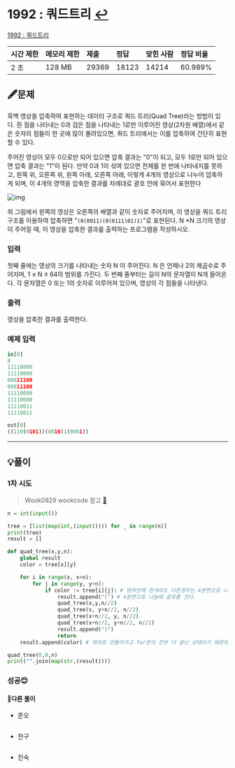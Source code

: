 # 1992 : 쿼드트리 [↩](../../acmicpc)

[1992 : 쿼드트리](https://www.acmicpc.net/problem/1992)

| 시간 제한 | 메모리 제한 | 제출  | 정답  | 맞힌 사람 | 정답 비율 |
| :-------- | :---------- | :---- | :---- | :-------- | :-------- |
| 2 초      | 128 MB      | 29369 | 18123 | 14214     | 60.989%   |

## 🖋️문제

흑백 영상을 압축하여 표현하는 데이터 구조로 쿼드 트리(Quad Tree)라는 방법이 있다. 흰 점을 나타내는 0과 검은 점을 나타내는 1로만 이루어진 영상(2차원 배열)에서 같은 숫자의 점들이 한 곳에 많이 몰려있으면, 쿼드 트리에서는 이를 압축하여 간단히 표현할 수 있다.

주어진 영상이 모두 0으로만 되어 있으면 압축 결과는 "0"이 되고, 모두 1로만 되어 있으면 압축 결과는 "1"이 된다. 만약 0과 1이 섞여 있으면 전체를 한 번에 나타내지를 못하고, 왼쪽 위, 오른쪽 위, 왼쪽 아래, 오른쪽 아래, 이렇게 4개의 영상으로 나누어 압축하게 되며, 이 4개의 영역을 압축한 결과를 차례대로 괄호 안에 묶어서 표현한다

![img](https://www.acmicpc.net/JudgeOnline/upload/201007/qq.png)

위 그림에서 왼쪽의 영상은 오른쪽의 배열과 같이 숫자로 주어지며, 이 영상을 쿼드 트리 구조를 이용하여 압축하면 "`(0(0011)(0(0111)01)1)`"로 표현된다. N ×N 크기의 영상이 주어질 때, 이 영상을 압축한 결과를 출력하는 프로그램을 작성하시오.

### 입력

첫째 줄에는 영상의 크기를 나타내는 숫자 N 이 주어진다. N 은 언제나 2의 제곱수로 주어지며, 1 ≤ N ≤ 64의 범위를 가진다. 두 번째 줄부터는 길이 N의 문자열이 N개 들어온다. 각 문자열은 0 또는 1의 숫자로 이루어져 있으며, 영상의 각 점들을 나타낸다.

### 출력

영상을 압축한 결과를 출력한다.

### 예제 입력

```python
in[0]
8
11110000
11110000
00011100
00011100
11110000
11110000
11110011
11110011

out[0]
((110(0101))(0010)1(0001))
```

---

## 💡풀이
### 1차 시도
> Wook0829 wookcode 참고 [🔗](https://wookcode.tistory.com/60)
```python
n = int(input())

tree = [list(map(int,(input()))) for _ in range(n)]
print(tree)
result = []

def quad_tree(x,y,n):
    global result
    color = tree[x][y]

    for i in range(x, x+n):
        for j in range(y, y+n):
            if color != tree[i][j]: # 범위안에 한개라도 다른경우는 4분면으로 나눠서 다시 검색
                result.append("(") # 4분면으로 나눌때 괄호를 친다.
                quad_tree(x,y,n//2)
                quad_tree(x, y+n//2, n//2)
                quad_tree(x+n//2, y, n//2)
                quad_tree(x+n//2, y+n//2, n//2)
                result.append(")")
                return
    result.append(color) # 재귀로 안들어가고 for문이 전부 다 끝난 상태이기 때문에 범위안에 모든수가 같다고 볼 수 있다.

quad_tree(0,0,n)
print("".join(map(str,(result))))
```

###  성공😊


#### 🤝다른 풀이

* 준오


```python

```

* 찬구

```java

```

* 진숙

```java

```

